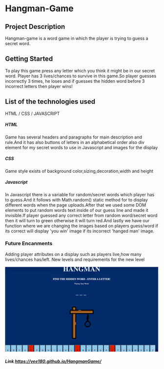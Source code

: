# Hangman-Game


## Project Description

Hangman-game is a word game in which the player is trying to guess a secret word.


## Getting Started

To play this game press any letter which you think it might be in our secret word. Player has 3 lives/chances to survive in this game.So player guesses incorrectly 3 times, he loses and if guesses the hidden word before 3 incorrect letters then player wins!


## List of the technologies used
 HTML
 / CSS /
 JAVASCRIPT 

 ##### HTML
 Game has several headers and paragraphs for main description and rule.And it has also buttons of letters in an alphabetical order also div element for my secret words to use in Javascript and images for the display

 ##### CSS
Game style exists of background color,sizing,decoration,width and height

##### Javascript
In Javascript there is a variable for random/secret words which player has to guess.And it follows with Math.random() static method for to display different words when the page uploads.After that we used some DOM elements to put random words text inside of our guess line and made it invisible.If player guessed any correct letter from random word/secret word then it will turn to green otherwise it will turn red.And lastly we have our function where we are changing the images based on players guess/word if its correct will display 'you win' image if its incorrect 'hanged man' image.




### Future Encanments
Adding player attributes on a display such as players live,how many lives/chances has/left.
New levels and requirements for the new level





![Hangman Game](images/hangman.jpeg)


##### Link https://vee180.github.io/HangmanGame/














 






